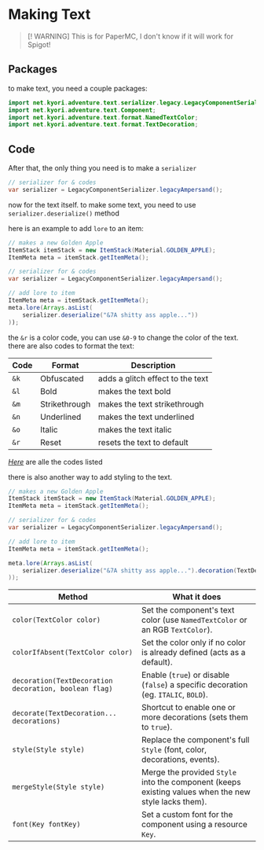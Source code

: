 # Making Text

> [! WARNING]
> This is for PaperMC, I don't know if it will work for Spigot!


## Packages

to make text, you need a couple packages:

``` java
import net.kyori.adventure.text.serializer.legacy.LegacyComponentSerializer;
import net.kyori.adventure.text.Component;
import net.kyori.adventure.text.format.NamedTextColor;
import net.kyori.adventure.text.format.TextDecoration;
```

## Code

After that, the only thing you need is to make a `serializer` 

``` java
// serializer for & codes
var serializer = LegacyComponentSerializer.legacyAmpersand();
```

now for the text itself. to make some text, you need to use `serializer.deserialize()` method

here is an example to add `lore` to an item:

``` java
// makes a new Golden Apple
ItemStack itemStack = new ItemStack(Material.GOLDEN_APPLE);
ItemMeta meta = itemStack.getItemMeta();

// serializer for & codes
var serializer = LegacyComponentSerializer.legacyAmpersand();

// add lore to item
ItemMeta meta = itemStack.getItemMeta();
meta.lore(Arrays.asList(
    serializer.deserialize("&7A shitty ass apple..."))
));
```

the `&r` is a color code, you can use `&0-9` to change the color of the text. 
there are also codes to format the text:

| Code | Format         | Description |
| ---- | ------         | ----------- |
| `&k` | Obfuscated     | adds a glitch effect to the text |
| `&l` | Bold           | makes the text bold |
| `&m` | Strikethrough  | makes the text strikethrough |
| `&n` | Underlined     | makes the text underlined |
| `&o` | Italic         | makes the text italic |
| `&r` | Reset          | resets the text to default |

*_[Here](https://minecraft.wiki/w/Formatting_codes)_* are alle the codes listed 


there is also another way to add styling to the text.

``` java
// makes a new Golden Apple
ItemStack itemStack = new ItemStack(Material.GOLDEN_APPLE);
ItemMeta meta = itemStack.getItemMeta();

// serializer for & codes
var serializer = LegacyComponentSerializer.legacyAmpersand();

// add lore to item
ItemMeta meta = itemStack.getItemMeta();

meta.lore(Arrays.asList(
    serializer.deserialize("&7A shitty ass apple...").decoration(TextDecoration.ITALIC, false)
));
```

| Method                                                | What it does                                                                                         |
| ----------------------------------------------------- | ---------------------------------------------------------------------------------------------------- |
| `color(TextColor color)`                              | Set the component's text color (use `NamedTextColor` or an RGB `TextColor`).                         |
| `colorIfAbsent(TextColor color)`                      | Set the color only if no color is already defined (acts as a default).                               |
| `decoration(TextDecoration decoration, boolean flag)` | Enable (`true`) or disable (`false`) a specific decoration (eg. `ITALIC`, `BOLD`).                   |
| `decorate(TextDecoration... decorations)`             | Shortcut to enable one or more decorations (sets them to `true`).                                    |
| `style(Style style)`                                  | Replace the component's full `Style` (font, color, decorations, events).                             |
| `mergeStyle(Style style)`                             | Merge the provided `Style` into the component (keeps existing values when the new style lacks them). |
| `font(Key fontKey)`                                   | Set a custom font for the component using a resource `Key`.                                          |
